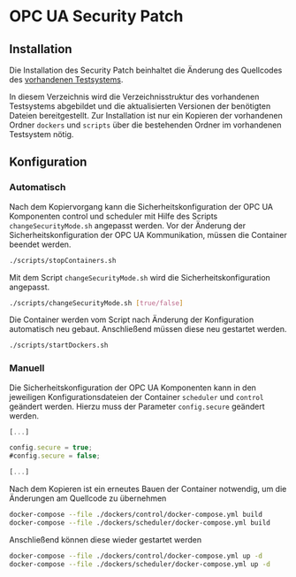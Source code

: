 # OPC UA Security Patch

## Installation
Die Installation des Security Patch beinhaltet die Änderung des Quellcodes des [vorhandenen Testsystems](https://github.com/sneppa/i40-testbed).

In diesem Verzeichnis wird die Verzeichnisstruktur des vorhandenen Testsystems abgebildet und die aktualisierten Versionen der benötigten Dateien bereitgestellt. Zur Installation ist nur ein Kopieren der vorhandenen Ordner ```dockers``` und ```scripts``` über die bestehenden Ordner im vorhandenen Testsystem nötig.

## Konfiguration
### Automatisch
Nach dem Kopiervorgang kann die Sicherheitskonfiguration der OPC UA Komponenten control und scheduler mit Hilfe des Scripts ```changeSecurityMode.sh``` angepasst werden. Vor der Änderung der Sicherheitskonfiguration der OPC UA Kommunikation, müssen die Container beendet werden.

```bash
./scripts/stopContainers.sh
```

Mit dem Script ```changeSecurityMode.sh``` wird die Sicherheitskonfiguration angepasst. 

```bash
./scripts/changeSecurityMode.sh [true/false]
```

Die Container werden vom Script nach Änderung der Konfiguration automatisch neu gebaut. Anschließend müssen diese neu gestartet werden.

```bash
./scripts/startDockers.sh
```

### Manuell
Die Sicherheitskonfiguration der OPC UA Komponenten kann in den jeweiligen Konfigurationsdateien der Container ```scheduler``` und ```control``` geändert werden. Hierzu muss der Parameter ```config.secure``` geändert werden.

```js
[...]

config.secure = true;
#config.secure = false;

[...]
```

Nach dem Kopieren ist ein erneutes Bauen der Container notwendig, um die Änderungen am Quellcode zu übernehmen

```bash
docker-compose --file ./dockers/control/docker-compose.yml build
docker-compose --file ./dockers/scheduler/docker-compose.yml build
```

Anschließend können diese wieder gestartet werden

```bash
docker-compose --file ./dockers/control/docker-compose.yml up -d
docker-compose --file ./dockers/scheduler/docker-compose.yml up -d
```